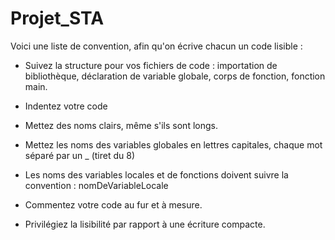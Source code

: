# Projet_STA

Voici une liste de convention, afin qu'on écrive chacun un code lisible :

* Suivez la structure pour vos fichiers de code : importation de bibliothèque, déclaration de variable globale, corps de fonction, fonction main.

* Indentez votre code

* Mettez des noms clairs, même s'ils sont longs. 

* Mettez les noms des variables globales en lettres capitales, chaque mot séparé par un _ (tiret du 8)

* Les noms des variables locales et de fonctions doivent suivre la convention : nomDeVariableLocale

* Commentez votre code au fur et à mesure.

* Privilégiez la lisibilité par rapport à une écriture compacte.


